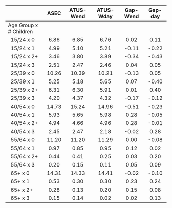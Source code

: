 
|                      |         ASEC |    ATUS-Wend |    ATUS-Wday |     Gap-Wend |      Gap-day |
| -------------------- | :----------: | :----------: | :----------: | :----------: | :----------: |
| Age Group x # Children |              |              |              |              |              |
| &nbsp;&nbsp;15/24 x 0 |         6.86 |         6.85 |         6.76 |         0.02 |         0.11 |
| &nbsp;&nbsp;15/24 x 1 |         4.99 |         5.10 |         5.21 |        -0.11 |        -0.22 |
| &nbsp;&nbsp;15/24 x 2+ |         3.46 |         3.80 |         3.89 |        -0.34 |        -0.43 |
| &nbsp;&nbsp;15/24 x 3 |         2.51 |         2.47 |         2.46 |         0.04 |         0.05 |
| &nbsp;&nbsp;25/39 x 0 |        10.26 |        10.39 |        10.21 |        -0.13 |         0.05 |
| &nbsp;&nbsp;25/39 x 1 |         5.25 |         5.18 |         5.65 |         0.07 |        -0.40 |
| &nbsp;&nbsp;25/39 x 2+ |         6.31 |         6.30 |         5.91 |         0.01 |         0.40 |
| &nbsp;&nbsp;25/39 x 3 |         4.20 |         4.37 |         4.32 |        -0.17 |        -0.12 |
| &nbsp;&nbsp;40/54 x 0 |        14.73 |        15.24 |        14.96 |        -0.51 |        -0.23 |
| &nbsp;&nbsp;40/54 x 1 |         5.93 |         5.65 |         5.98 |         0.28 |        -0.05 |
| &nbsp;&nbsp;40/54 x 2+ |         4.94 |         4.66 |         4.96 |         0.28 |        -0.01 |
| &nbsp;&nbsp;40/54 x 3 |         2.45 |         2.47 |         2.18 |        -0.02 |         0.28 |
| &nbsp;&nbsp;55/64 x 0 |        11.20 |        11.20 |        11.29 |         0.00 |        -0.08 |
| &nbsp;&nbsp;55/64 x 1 |         0.97 |         0.85 |         0.95 |         0.12 |         0.02 |
| &nbsp;&nbsp;55/64 x 2+ |         0.44 |         0.41 |         0.25 |         0.03 |         0.20 |
| &nbsp;&nbsp;55/64 x 3 |         0.20 |         0.15 |         0.11 |         0.05 |         0.09 |
| &nbsp;&nbsp;65+ x 0  |        14.31 |        14.33 |        14.41 |        -0.02 |        -0.10 |
| &nbsp;&nbsp;65+ x 1  |         0.53 |         0.30 |         0.30 |         0.23 |         0.24 |
| &nbsp;&nbsp;65+ x 2+ |         0.28 |         0.13 |         0.20 |         0.15 |         0.08 |
| &nbsp;&nbsp;65+ x 3  |         0.15 |         0.14 |         0.02 |         0.02 |         0.13 |

